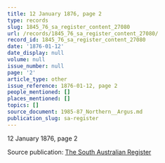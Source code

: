 ```yaml
---
title: 12 January 1876, page 2
type: records
slug: 1845_76_sa_register_content_27080
url: /records/1845_76_sa_register_content_27080/
record_id: 1845_76_sa_register_content_27080
date: '1876-01-12'
date_display: null
volume: null
issue_number: null
page: '2'
article_type: other
issue_reference: 1876-01-12, page 2
people_mentioned: []
places_mentioned: []
topics: []
source_document: 1985-87_Northern__Argus.md
publication_slug: sa-register
---
```


12 January 1876, page 2

Source publication: [The South Australian Register](/publications/sa-register/)
